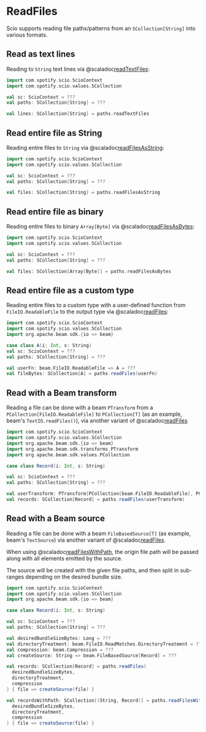# ReadFiles

Scio supports reading file paths/patterns from an `SCollection[String]` into various formats.

## Read as text lines

Reading to `String` text lines via @scaladoc[readTextFiles](com.spotify.scio.values.SCollection#readTextFiles(implicitev:T%3C:%3CString):com.spotify.scio.values.SCollection[String]):

```scala mdoc:compile-only
import com.spotify.scio.ScioContext
import com.spotify.scio.values.SCollection

val sc: ScioContext = ???
val paths: SCollection[String] = ???

val lines: SCollection[String] = paths.readTextFiles
```

## Read entire file as String

Reading entire files to `String` via @scaladoc[readFilesAsString](com.spotify.scio.values.SCollection#readFilesAsString(implicitev:T%3C:%3CString):com.spotify.scio.values.SCollection[String]):

```scala mdoc:compile-only
import com.spotify.scio.ScioContext
import com.spotify.scio.values.SCollection

val sc: ScioContext = ???
val paths: SCollection[String] = ???

val files: SCollection[String] = paths.readFilesAsString
```

## Read entire file as binary

Reading entire files to binary `Array[Byte]` via @scaladoc[readFilesAsBytes](com.spotify.scio.values.SCollection#readFilesAsBytes(implicitev:T%3C:%3CString):com.spotify.scio.values.SCollection[Array[Byte]]):

```scala mdoc:compile-only
import com.spotify.scio.ScioContext
import com.spotify.scio.values.SCollection

val sc: ScioContext = ???
val paths: SCollection[String] = ???

val files: SCollection[Array[Byte]] = paths.readFilesAsBytes
```

## Read entire file as a custom type

Reading entire files to a custom type with a user-defined function from `FileIO.ReadableFile` to the output type via @scaladoc[readFiles](com.spotify.scio.values.SCollection#readFiles[A](f:org.apache.beam.sdk.io.FileIO.ReadableFile=%3EA)(implicitevidence$24:com.spotify.scio.coders.Coder[A],implicitev:T%3C:%3CString):com.spotify.scio.values.SCollection[A]):

```scala mdoc:compile-only
import com.spotify.scio.ScioContext
import com.spotify.scio.values.SCollection
import org.apache.beam.sdk.{io => beam}

case class A(i: Int, s: String)
val sc: ScioContext = ???
val paths: SCollection[String] = ???

val userFn: beam.FileIO.ReadableFile => A = ???
val fileBytes: SCollection[A] = paths.readFiles(userFn)
```

## Read with a Beam transform

Reading a file can be done with a beam `PTransform` from a `PCollection[FileIO.ReadableFile]` to `PCollection[T]` (as an example, beam's `TextIO.readFiles()`),
via another variant of @scaladoc[readFiles](com.spotify.scio.values.SCollection#readFiles[A](filesTransform:org.apache.beam.sdk.transforms.PTransform[org.apache.beam.sdk.values.PCollection[org.apache.beam.sdk.io.FileIO.ReadableFile],org.apache.beam.sdk.values.PCollection[A]],directoryTreatment:org.apache.beam.sdk.io.FileIO.ReadMatches.DirectoryTreatment,compression:org.apache.beam.sdk.io.Compression)(implicitevidence$26:com.spotify.scio.coders.Coder[A],implicitev:T%3C:%3CString):com.spotify.scio.values.SCollection[A])

```scala mdoc:compile-only
import com.spotify.scio.ScioContext
import com.spotify.scio.values.SCollection
import org.apache.beam.sdk.{io => beam}
import org.apache.beam.sdk.transforms.PTransform
import org.apache.beam.sdk.values.PCollection

case class Record(i: Int, s: String)

val sc: ScioContext = ???
val paths: SCollection[String] = ???

val userTransform: PTransform[PCollection[beam.FileIO.ReadableFile], PCollection[Record]] = ???
val records: SCollection[Record] = paths.readFiles(userTransform)
```

## Read with a Beam source

Reading a file can be done with a beam `FileBasedSource[T]` (as example, beam's `TextSource`)
via another variant of @scaladoc[readFiles](com.spotify.scio.values.SCollection#readFiles[A](desiredBundleSizeBytes:Long,directoryTreatment:org.apache.beam.sdk.io.FileIO.ReadMatches.DirectoryTreatment,compression:org.apache.beam.sdk.io.Compression)(f:String=%3Eorg.apache.beam.sdk.io.FileBasedSource[A])(implicitevidence$27:com.spotify.scio.coders.Coder[A],implicitev:T%3C:%3CString):com.spotify.scio.values.SCollection[A]).

When using @scaladoc[readFilesWithPath](com.spotify.scio.values.SCollection#readFilesWithPath[A](desiredBundleSizeBytes:Long,directoryTreatment:org.apache.beam.sdk.io.FileIO.ReadMatches.DirectoryTreatment,compression:org.apache.beam.sdk.io.Compression)(filesSource:String=%3Eorg.apache.beam.sdk.io.FileBasedSource[A])(implicitevidence$29:com.spotify.scio.coders.Coder[A],implicitev:T%3C:%3CString):com.spotify.scio.values.SCollection[(String,A)]), the origin file path
will be passed along with all elements emitted by the source.

The source will be created with the given file paths, and then split in sub-ranges depending on the desired bundle size.

```scala mdoc:compile-only
import com.spotify.scio.ScioContext
import com.spotify.scio.values.SCollection
import org.apache.beam.sdk.{io => beam}

case class Record(i: Int, s: String)

val sc: ScioContext = ???
val paths: SCollection[String] = ???

val desiredBundleSizeBytes: Long = ???
val directoryTreatment: beam.FileIO.ReadMatches.DirectoryTreatment = ???
val compression: beam.Compression = ???
val createSource: String => beam.FileBasedSource[Record] = ???

val records: SCollection[Record] = paths.readFiles(
  desiredBundleSizeBytes,
  directoryTreatment,
  compression
) { file => createSource(file) }

val recordsWithPath: SCollection[(String, Record)] = paths.readFilesWithPath(
  desiredBundleSizeBytes,
  directoryTreatment,
  compression
) { file => createSource(file) }
```
